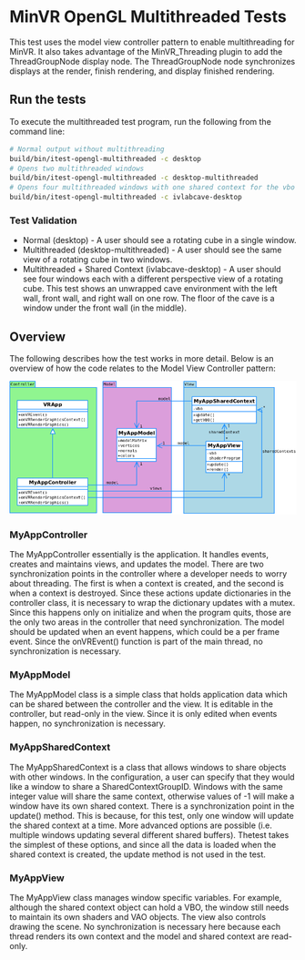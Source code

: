 # MinVR OpenGL Multithreaded Tests

This test uses the model view controller pattern to enable multithreading for MinVR.
It also takes advantage of the MinVR_Threading plugin to add the ThreadGroupNode display node.  The
ThreadGroupNode node synchronizes displays at the render, finish rendering, and display 
finished rendering.

## Run the tests

To execute the multithreaded test program, run the following from the command line:

  ```bash
  # Normal output without multithreading
  build/bin/itest-opengl-multithreaded -c desktop
  # Opens two multithreaded windows
  build/bin/itest-opengl-multithreaded -c desktop-multithreaded
  # Opens four multithreaded windows with one shared context for the vbo
  build/bin/itest-opengl-multithreaded -c ivlabcave-desktop
  ```

### Test Validation

* Normal (desktop) - A user should see a rotating cube in a single window.
* Multithreaded (desktop-multithreaded) - A user should see the same view of a rotating cube in two windows.
* Multithreaded + Shared Context (ivlabcave-desktop) - A user should see four windows each with a different perspective view of a rotating cube.  This test shows an unwrapped cave environment with the left wall, front wall, and right wall on one row.  The floor of the cave is a window under the front wall (in the middle).

## Overview

The following describes how the test works in more detail.  Below is an overview of how the
code relates to the Model View Controller pattern:

![MVC Overview](doc/mvc_diagram.png)

### MyAppController
 
The MyAppController essentially is the application.  It handles events, creates and maintains views, and updates the model.  There are two synchronization points in the controller where a developer needs to worry about threading.  The first is when a context is created, and the second is when a context is destroyed.  Since these actions update dictionaries in the controller class, it is necessary to wrap the dictionary updates with a mutex.  Since this happens only on initialize and when the program quits, those are the only two areas in the controller that need synchronization.  The model should be updated when an event happens, which could be a per frame event.  Since the onVREvent() function is part of the main thread, no synchronization is necessary.

### MyAppModel

The MyAppModel class is a simple class that holds application data which can be shared between the controller and the view.  It is editable in the controller, but read-only in the view.  Since it is only edited when events happen, no synchronization is necessary.

### MyAppSharedContext

The MyAppSharedContext is a class that allows windows to share objects with other windows.  In the configuration, a user can specify that they would like a window to share a SharedContextGroupID.  Windows with the same integer value will share the same context, otherwise values of -1 will make a window have its own shared context.  There is a synchronization point in the update() method.  This is because, for this test, only one window will update the shared context at a time.  More advanced options are possible (i.e. multiple windows updating several different shared buffers).  Thetest takes the simplest of these options, and since all the data is loaded when the shared context is created, the update method is not used in the test.

### MyAppView

The MyAppView class manages window specific variables.  For example, although the shared context object can hold a VBO, the window still needs to maintain its own shaders and VAO objects.  The view also controls drawing the scene.  No synchronization is necessary here because each thread renders its own context and the model and shared context are read-only.
